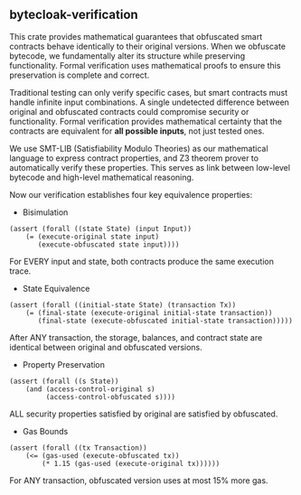 ## bytecloak-verification

This crate provides mathematical guarantees that obfuscated smart contracts behave identically to their original versions. When we obfuscate bytecode, we fundamentally alter its structure while preserving functionality. Formal verification uses mathematical proofs to ensure this preservation is complete and correct.

Traditional testing can only verify specific cases, but smart contracts must handle infinite input combinations. A single undetected difference between original and obfuscated contracts could compromise security or functionality. Formal verification provides mathematical certainty that the contracts are equivalent for **all possible inputs**, not just tested ones.

We use SMT-LIB (Satisfiability Modulo Theories) as our mathematical language to express contract properties, and Z3 theorem prover to automatically verify these properties. This serves as link between low-level bytecode and high-level mathematical reasoning.

Now our verification establishes four key equivalence properties:

- Bisimulation
```smt
(assert (forall ((state State) (input Input))
    (= (execute-original state input)
       (execute-obfuscated state input))))
```
For EVERY input and state, both contracts produce the same execution trace.

- State Equivalence
```smt
(assert (forall ((initial-state State) (transaction Tx))
    (= (final-state (execute-original initial-state transaction))
       (final-state (execute-obfuscated initial-state transaction)))))
```
After ANY transaction, the storage, balances, and contract state are identical between original and obfuscated versions.

- Property Preservation
```smt
(assert (forall ((s State)) 
    (and (access-control-original s) 
         (access-control-obfuscated s))))
```
ALL security properties satisfied by original are satisfied by obfuscated.

- Gas Bounds
```smt
(assert (forall ((tx Transaction))
    (<= (gas-used (execute-obfuscated tx))
        (* 1.15 (gas-used (execute-original tx))))))
```
For ANY transaction, obfuscated version uses at most 15% more gas.
